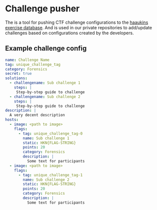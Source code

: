 # Challenge pusher
The is a tool for pushing CTF challenge configurations to the [haaukins exercise database](https://github.com/aau-network-security/haaukins-exercises).
And is used in our private repositories to add/update challenges based on configurations created by the developers. 

## Example challenge config

```yml
name: Challenge Name
tag: unique_challenge_tag
category: Forensics
secret: true
solutions:
  - challengename: Sub challenge 1
    steps: |
     Step-by-step guide to challenge
  - challengename: Sub challenge 2
    steps: |
     Step-by-step guide to challenge
description: |
  A very decent description
hosts:
  - image: <path to image>
    flags:
      - tag: unique_challenge_tag-0
        name: Sub challenge 1
        static: HKN{FLAG-STRING}
        points: 20
        category: Forensics
        description: |
          Some text for participants
  - image: <path to image>
    flags:
      - tag: unique_challenge_tag-1
        name: Sub challenge 2
        static: HKN{FLAG-STRING}
        points: 20
        category: Forensics
        description: |
          Some text for participants
```

